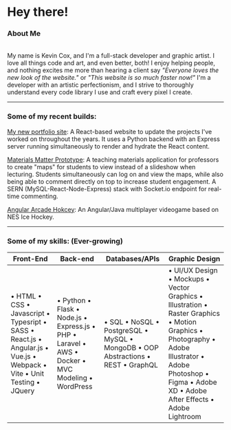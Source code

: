 # Hey there!

### About Me
\
My name is Kevin Cox, and I'm a full-stack developer and graphic artist. I love all things code and art, and even better, both!
I enjoy helping people, and nothing excites me more than hearing a client say *"Everyone loves the new look of the website."* or *"This website is so much faster now!"*
I'm a developer with an artistic perfectionism, and I strive to thoroughly understand every code library I use and craft every pixel I create.

---

### Some of my recent builds:

[My new portfolio site](https://github.com/KevinCox0427/Portfolio-Redo): A React-based website to update the projects I've worked on throughout the years. It uses a Python backend with an Express server running simultaneously to render and hydrate the React content.

[Materials Matter Prototype](https://github.com/KevinCox0427/Materials-Matter-App): A teaching materials application for professors to create "maps" for students to view instead of a slideshow when lecturing. Students simultaneously can log on and view the maps, while also being able to comment directly on top to increase student engagement. A SERN (MySQL-React-Node-Express) stack with Socket.io endpoint for real-time commenting.

[Angular Arcade Hokcey](https://github.com/KevinCox0427/Angular-Arcade-Hockey): An Angular/Java multiplayer videogame based on NES Ice Hockey.

---

### Some of my skills: (Ever-growing)

| Front-End | Back-end | Databases/APIs | Graphic Design |
| --------- | -------- | -------------- | -------------- |
| • HTML • CSS • Javascript • Typesript • SASS • React.js • Angular.js • Vue.js • Webpack • Vite • Unit Testing • JQuery | • Python • Flask • Node.js • Express.js • PHP • Laravel • AWS • Docker • MVC Modeling • WordPress | • SQL • NoSQL • PostgreSQL • MySQL • MongoDB • OOP Abstractions • REST • GraphQL | • UI/UX Design • Mockups • Vector Graphics • Illustration • Raster Graphics • Motion Graphics • Photography • Adobe Illustrator • Adobe Photoshop • Figma • Adobe XD • Adobe After Effects • Adobe Lightroom |
